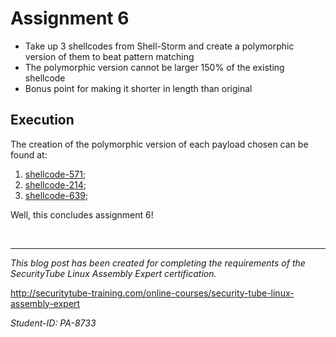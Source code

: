 # Assignment 6

* Take up 3 shellcodes from Shell-Storm and create a polymorphic version of them to beat pattern matching
* The polymorphic version cannot be larger 150% of the existing shellcode
* Bonus point for making it shorter in length than original

## Execution

The creation of the polymorphic version of each payload chosen can be found at:

1. [shellcode-571](payload_1/README.md);
2. [shellcode-214](payload_2/README.md);
2. [shellcode-639](payload_3/README.md);

Well, this concludes assignment 6!

<br/>

---

*This blog post has been created for completing the requirements of the SecurityTube Linux Assembly Expert certification.*

<http://securitytube-training.com/online-courses/security-tube-linux-assembly-expert>

*Student-ID: PA-8733*